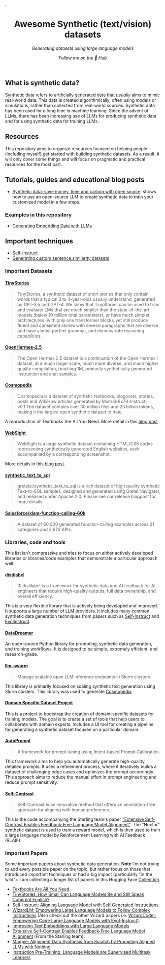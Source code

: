 .<div align="center">
  <h1>Awesome Synthetic (text/vision) datasets </h1>
   <p><em>Generating datasets using large language models</em></p>
   <p><em><a href="https://huggingface.co/davanstrien">Follow me on the 🤗 Hub</a></em></p>
</div>
<br/>

## What is synthetic data?

Synthetic data refers to artificially generated data that _usually_ aims to mimic real-world data. This data is created algorithmically, often using models or simulations, rather than collected from real-world sources. Synthetic data has been used for a long time in machine learning. Since the advent of LLMs, there has been increasing use of LLMs for producing synthetic data and for using synthetic data for training LLMs.

## Resources

This repository aims to organize resources focused on helping people (including myself) get started with building synthetic datasets. As a result, it will only cover some things and will focus on pragmatic and practical resources for the most part.

## Tutorials, guides and educational blog posts

- [Synthetic data: save money, time and carbon with open source](https://huggingface.co/blog/synthetic-data-save-costs): shows how to use an open-source LLM to create synthetic data to train your customized model in a few steps.

### Examples in this repository 

- [Generating Embedding Data with LLMs](examples/embedding-datasets)

## Important techniques

- [Self-Instruct](techniques/self_instruct/README.md)
- [Generating custom sentence similarity datasets](techniques/similarity-datasets/description_based_similarity.ipynb)

### Important Datasets

#### [TinyStories](https://huggingface.co/datasets/roneneldan/TinyStories)

> TinyStories, a synthetic dataset of short stories that only contain words that a typical 3 to 4-year-olds usually understand, generated by GPT-3.5 and GPT-4. We show that TinyStories can be used to train and evaluate LMs that are much smaller than the state-of-the-art models (below 10 million total parameters), or have much simpler architectures (with only one transformer block), yet still produce fluent and consistent stories with several paragraphs that are diverse and have almost perfect grammar, and demonstrate reasoning capabilities.

#### [OpenHermes-2.5](https://huggingface.co/datasets/teknium/OpenHermes-2.5)

> The Open Hermes 2.5 dataset is a continuation of the Open Hermes 1 dataset, at a much larger scale, much more diverse, and much higher quality compilation, reaching 1M, primarily synthetically generated instruction and chat samples.

#### [Cosmopedia](https://huggingface.co/datasets/HuggingFaceTB/cosmopedia)

> Cosmopedia is a dataset of synthetic textbooks, blogposts, stories, posts and WikiHow articles generated by Mixtral-8x7B-Instruct-v0.1.The dataset contains over 30 million files and 25 billion tokens, making it the largest open synthetic dataset to date.

A reproduction of Textbooks Are All You Need. More detail in this [blog post](https://huggingface.co/blog/cosmopedia)

#### [WebSight](https://huggingface.co/datasets/HuggingFaceM4/WebSight)

> WebSight is a large synthetic dataset containing HTML/CSS codes representing synthetically generated English websites, each accompanied by a corresponding screenshot.

More details in this [blog post](https://huggingface.co/blog/websight).

#### [synthetic_text_to_sql](https://huggingface.co/datasets/gretelai/synthetic_text_to_sql)

> gretelai/synthetic_text_to_sql is a rich dataset of high quality synthetic Text-to-SQL samples, designed and generated using Gretel Navigator, and released under Apache 2.0. Please see our release blogpost for more details.

#### [Salesforce/xlam-function-calling-60k](https://huggingface.co/datasets/Salesforce/xlam-function-calling-60k)

> A dataset of 60,000 generated function-calling examples across 21 categories and 3,673 APIs.

### Libraries, code and tools

This list isn't compressive and tries to focus on either actively developed libraries or libraries/code examples that demonstrate a particular approach well.

#### [distilabel](https://distilabel.argilla.io/latest/)

> ⚗️ distilabel is a framework for synthetic data and AI feedback for AI engineers that require high-quality outputs, full data ownership, and overall efficiency.

This is a very flexible library that is actively being developed and improved. It supports a large number of LLM providers. It includes many common synthetic data generation techniques from papers such as [Self-Instruct](https://distilabel.argilla.io/latest/reference/distilabel/steps/tasks/self_instruct/) and [EvolInstruct](https://distilabel.argilla.io/latest/api/steps/tasks/text_generation/#distilabel.steps.tasks.evol_instruct.base.EvolInstruct).

#### [DataDreamer](https://github.com/datadreamer-dev/DataDreamer)
An open-source Python library for prompting, synthetic data generation, and training workflows. It is designed to be simple, extremely efficient, and research-grade.

#### [llm-swarm](https://github.com/huggingface/llm-swarm)

> Manage scalable open LLM inference endpoints in Slurm clusters

This library is primarily focused on scaling synthetic text generation using Slurm clusters. This library was used to generate [Cosmopedia](https://github.com/davanstrien/awesome-synthetic-datasets?tab=readme-ov-file#cosmopedia)

#### [Domain Specific Dataset Project](https://github.com/huggingface/data-is-better-together/blob/main/domain-specific-datasets/README.md)

This is a project to bootstrap the creation of domain-specific datasets for training models. The goal is to create a set of tools that help users to collaborate with domain experts. Includes a UI tool for creating a pipeline for generating a synthetic dataset focused on a particular domain.

#### [AutoPrompt](https://github.com/Eladlev/AutoPrompt)

> A framework for prompt tuning using Intent-based Prompt Calibration

This framework aims to help you automatically generate high-quality, detailed prompts. It uses a refinement process, where it iteratively builds a dataset of challenging edge cases and optimizes the prompt accordingly. This approach aims to reduce the manual effort in prompt engineering and reduce prompt sensitivity.

#### [Self-Contrast](https://github.com/THUDM/Self-Contrast)

> Self-Contrast is an innovative method that offers an annotation-free approach for aligning with human preference.

This is the code accompanying the Starling team's paper ["Extensive Self-Contrast Enables Feedback-Free Language Model Alignment"](https://arxiv.org/abs/2404.00604v1).  The "Nectar" synthetic dataset is used to train a reward model, which is then used to train a large language model by Reinforcement Learning with AI Feedback (RLAIF).

### Important Papers

Some important papers about synthetic data generation. **Note** I'm not trying to add every possible paper on the topic, but rather focus on those that introduced important techniques or had a big impact (particularly "in the wild"). I am collecting a longer list of papers in this Hugging Face [Collection](https://huggingface.co/collections/davanstrien/synthetic-text-dataset-generation-6643aa29d216a196f31758a8).

- [Textbooks Are All You Need](https://huggingface.co/papers/2306.11644)
- [TinyStories: How Small Can Language Models Be and Still Speak Coherent English?](https://huggingface.co/papers/2305.07759)
- [Self-Instruct: Aligning Language Model with Self Generated Instructions](https://huggingface.co/papers/2212.10560)
- [WizardLM: Empowering Large Language Models to Follow Complex Instructions](https://huggingface.co/papers/2304.12244)
  (Also check out the other Wizard papers i.e. [WizardCoder: Empowering Code Large Language Models with Evol-Instruct](https://huggingface.co/papers/2306.08568)).
- [Improving Text Embeddings with Large Language Models](https://huggingface.co/papers/2401.00368)
- [Extensive Self-Contrast Enables Feedback-Free Language Model Alignment](https://arxiv.org/abs/2404.00604v1)
  (From the Starling team).
- [Magpie: Alignment Data Synthesis from Scratch by Prompting Aligned LLMs with Nothing](https://huggingface.co/papers/2406.08464)
- [Instruction Pre-Training: Language Models are Supervised Multitask Learners](https://huggingface.co/papers/2406.14491) 
